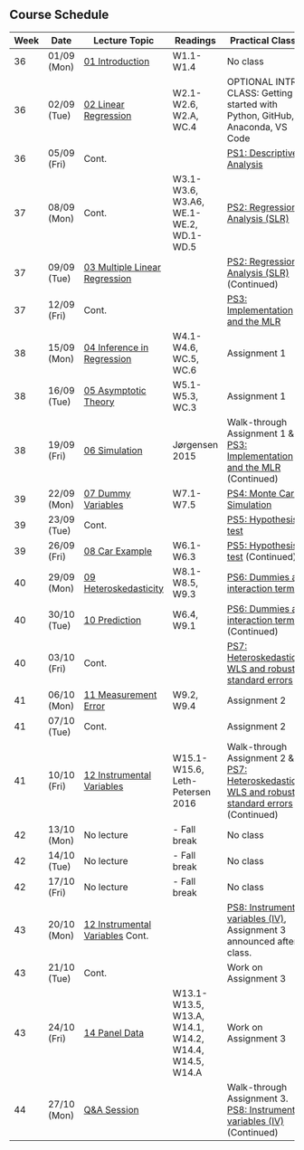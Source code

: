 ## Course Schedule

| Week | Date        | Lecture Topic                                             | Readings                                              | Practical Classes                                                                                                                                    |
| ---- | ----------- | --------------------------------------------------------- | ----------------------------------------------------- | ---------------------------------------------------------------------------------------------------------------------------------------------------- |
| 36   | 01/09 (Mon) | [01 Introduction](1_lectures/01_intro)                    | W1.1-W1.4                                             | No class                                                                                                                                             |
| 36   | 02/09 (Tue) | [02 Linear Regression](1_lectures/02_slr)                 | W2.1-W2.6, W2.A, WC.4                                 | OPTIONAL INTRO CLASS: Getting started with Python, GitHub, Anaconda, VS Code                                                                         |
| 36   | 05/09 (Fri) | Cont.                                                     |                                                       | [PS1: Descriptive Analysis](2_class/PS1_Descriptive_Analysis)                                                                                        |
| 37   | 08/09 (Mon) | Cont.                                                     | W3.1-W3.6, W3.A6, WE.1-WE.2, WD.1-WD.5                | [PS2: Regression Analysis (SLR)](2_class/PS2_Regression_Analysis)                                                                                    |
| 37   | 09/09 (Tue) | [03 Multiple Linear Regression](1_lectures/03_mlr)        |                                                       | [PS2: Regression Analysis (SLR)](2_class/PS2_Regression_Analysis)   (Continued)                                                                      |
| 37   | 12/09 (Fri) | Cont.                                                     |                                                       | [PS3: Implementation and the MLR](2_class/PS3_Implementation_and_MLR)                                                                                |
| 38   | 15/09 (Mon) | [04 Inference in Regression](1_lectures/04_inference)     | W4.1-W4.6, WC.5, WC.6                                 | Assignment 1                                                                                                                                         |
| 38   | 16/09 (Tue) | [05 Asymptotic Theory](1_lectures/05_asymptotics)         | W5.1-W5.3, WC.3                                       | Assignment 1                                                                                                                                         |
| 38   | 19/09 (Fri) | [06 Simulation](1_lectures/06_simulation)                 | Jørgensen 2015                                        | Walk-through Assignment 1 & [PS3: Implementation and the MLR](2_class/PS3_Implementation_MLR) (Continued)                                            |
| 39   | 22/09 (Mon) | [07 Dummy Variables](1_lectures/07_dummyvars)             | W7.1-W7.5                                             | [PS4: Monte Carlo Simulation](2_class/PS4_MonteCarlo)                                                                                                |
| 39   | 23/09 (Tue) | Cont.                                                     |                                                       | [PS5: Hypothesis test](2_class/PS5_Hypothesis_test)                                                                                                  |
| 39   | 26/09 (Fri) | [08 Car Example](1_lectures/08_cars)                      | W6.1-W6.3                                             | [PS5: Hypothesis test](2_class/PS5_Hypothesis_test)  (Continued)                                                                                     |
| 40   | 29/09 (Mon) | [09 Heteroskedasticity](1_lectures/09_heteroscedasticity) | W8.1-W8.5, W9.3                                       | [PS6: Dummies and interaction terms](2_class/PS6_Dummies_and_interactions)                                                                           |
| 40   | 30/10 (Tue) | [10 Prediction](1_lectures/10_prediction)                 | W6.4, W9.1                                            | [PS6: Dummies and interaction terms](2_class/PS6_Dummies_and_interactions) (Continued)                                                               |
| 40   | 03/10 (Fri) | Cont.                                                     |                                                       | [PS7: Heteroskedasticity, WLS and robust standard errors](2_class/PS7_Heteroskedasticity_WLS_and_robust_std)                                         |
| 41   | 06/10 (Mon) | [11 Measurement Error](1_lectures/11_measurement_error)   | W9.2, W9.4                                            | Assignment 2                                                                                                                                         |
| 41   | 07/10 (Tue) | Cont.                                                     |                                                       | Assignment 2                                                                                                                                         |
| 41   | 10/10 (Fri) | [12 Instrumental Variables](1_lectures/12_iv)             | W15.1-W15.6, Leth-Petersen 2016                       | Walk-through Assignment 2 & [PS7: Heteroskedasticity, WLS and robust standard errors](2_class/PS7_Heteroskedasticity_WLS_and_robust_std) (Continued) |
| 42   | 13/10 (Mon) | No lecture                                                | - Fall break                                          | No class                                                                                                                                             |
| 42   | 14/10 (Tue) | No lecture                                                | - Fall break                                          | No class                                                                                                                                             |
| 42   | 17/10 (Fri) | No lecture                                                | - Fall break                                          | No class                                                                                                                                             |
| 43   | 20/10 (Mon) | [12 Instrumental Variables](1_lectures/12_iv) Cont.       |                                                       | [PS8: Instrument variables (IV)](2_class/PS8_IV), Assignment 3 announced after class.                                                                |
| 43   | 21/10 (Tue) | Cont.                                                     |                                                       | Work on Assignment 3                                                                                                                                 |
| 43   | 24/10 (Fri) | [14 Panel Data](1_lectures/14_paneldata)                  | W13.1-W13.5, W13.A, W14.1, W14.2, W14.4, W14.5, W14.A | Work on Assignment 3                                                                                                                                 |
| 44   | 27/10 (Mon) | [Q&A Session](1_lectures/15_QA)                           |                                                       | Walk-through Assignment 3. [PS8: Instrument variables (IV)](2_class/PS8_IV) (Continued)                                                              |

